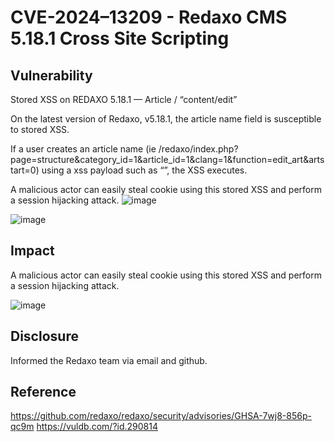 # CVE-2024–13209 - Redaxo CMS 5.18.1 Cross Site Scripting

## Vulnerability

Stored XSS on REDAXO 5.18.1 — Article / “content/edit”

On the latest version of Redaxo, v5.18.1, the article name field is susceptible to stored XSS.

If a user creates an article name (ie /redaxo/index.php?page=structure&category_id=1&article_id=1&clang=1&function=edit_art&artstart=0) using a xss payload such as “<BODY ONLOAD=alert(‘XSS!’)>”, the XSS executes.

A malicious actor can easily steal cookie using this stored XSS and perform a session hijacking attack.
![image](https://github.com/user-attachments/assets/a4e568d4-f2b2-4d14-bc1d-a6050710f9c1)

![image](https://github.com/user-attachments/assets/9495d2da-f5e1-4e08-ab2a-cf6817997b52)

## Impact
A malicious actor can easily steal cookie using this stored XSS and perform a session hijacking attack.

![image](https://github.com/user-attachments/assets/439011ad-7fe4-465b-b221-f52bccaf493c)

## Disclosure
Informed the Redaxo team via email and github.

## Reference
https://github.com/redaxo/redaxo/security/advisories/GHSA-7wj8-856p-qc9m
https://vuldb.com/?id.290814
